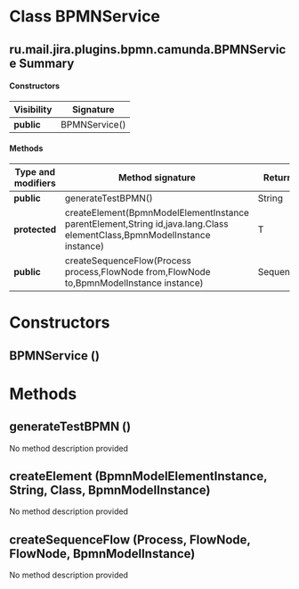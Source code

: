 Class BPMNService
=================
ru.mail.jira.plugins.bpmn.camunda.BPMNService
Summary
-------
#### Constructors
| Visibility | Signature     |
| ---------- | ------------- |
| **public** | BPMNService() |
#### Methods
| Type and modifiers | Method signature                                                                                                           | Return type  |
| ------------------ | -------------------------------------------------------------------------------------------------------------------------- | ------------ |
| **public**         | generateTestBPMN()                                                                                                         | String       |
| **protected**      | createElement(BpmnModelElementInstance parentElement,String id,java.lang.Class<T> elementClass,BpmnModelInstance instance) | T            |
| **public**         | createSequenceFlow(Process process,FlowNode from,FlowNode to,BpmnModelInstance instance)                                   | SequenceFlow |

Constructors
============
BPMNService ()
--------------


Methods
=======
generateTestBPMN ()
-------------------
No method description provided

createElement (BpmnModelElementInstance, String, Class<T>, BpmnModelInstance)
-----------------------------------------------------------------------------
No method description provided

createSequenceFlow (Process, FlowNode, FlowNode, BpmnModelInstance)
-------------------------------------------------------------------
No method description provided


